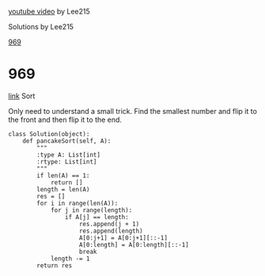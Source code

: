 [youtube video](https://www.youtube.com/watch?v=3s6q20JMLTE) by Lee215

Solutions by Lee215

[969](https://leetcode.com/problems/pancake-sorting/discuss/214213/C%2B%2BPython-Straight-Forward)


# 969

[link](https://leetcode.com/problems/pancake-sorting/) Sort

Only need to understand a small trick. Find the smallest number and flip it to the front and then flip it to the end. 

```
class Solution(object):
    def pancakeSort(self, A):
        """
        :type A: List[int]
        :rtype: List[int]
        """
        if len(A) == 1:
            return []
        length = len(A)
        res = []
        for i in range(len(A)):
            for j in range(length):
                if A[j] == length:
                    res.append(j + 1)
                    res.append(length)
                    A[0:j+1] = A[0:j+1][::-1]
                    A[0:length] = A[0:length][::-1]
                    break
            length -= 1
        return res
```